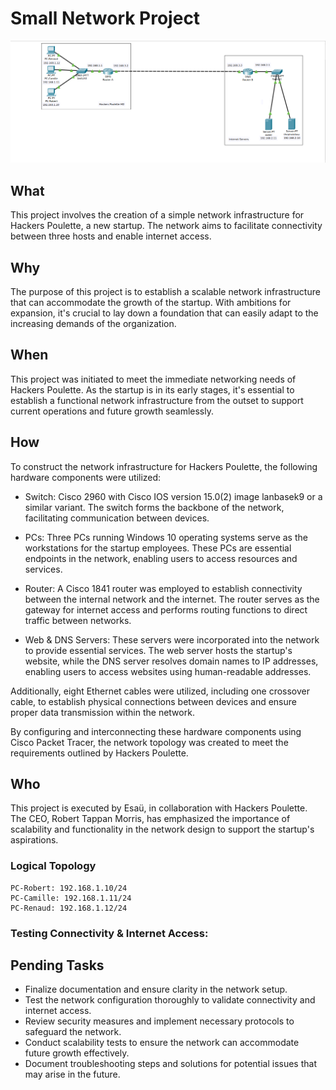# Small Network Project

<img src="assets/screenshot.png">

## What
This project involves the creation of a simple network infrastructure for Hackers Poulette, a new startup. The network aims to facilitate connectivity between three hosts and enable internet access.

## Why
The purpose of this project is to establish a scalable network infrastructure that can accommodate the growth of the startup. With ambitions for expansion, it's crucial to lay down a foundation that can easily adapt to the increasing demands of the organization.

## When
This project was initiated to meet the immediate networking needs of Hackers Poulette. As the startup is in its early stages, it's essential to establish a functional network infrastructure from the outset to support current operations and future growth seamlessly.

## How
To construct the network infrastructure for Hackers Poulette, the following hardware components were utilized:

- Switch: Cisco 2960 with Cisco IOS version 15.0(2) image lanbasek9 or a similar variant. The switch forms the backbone of the network, facilitating communication between devices.

- PCs: Three PCs running Windows 10 operating systems serve as the workstations for the startup employees. These PCs are essential endpoints in the network, enabling users to access resources and services.

- Router: A Cisco 1841 router was employed to establish connectivity between the internal network and the internet. The router serves as the gateway for internet access and performs routing functions to direct traffic between networks.

- Web & DNS Servers: These servers were incorporated into the network to provide essential services. The web server hosts the startup's website, while the DNS server resolves domain names to IP addresses, enabling users to access websites using human-readable addresses.

Additionally, eight Ethernet cables were utilized, including one crossover cable, to establish physical connections between devices and ensure proper data transmission within the network.

By configuring and interconnecting these hardware components using Cisco Packet Tracer, the network topology was created to meet the requirements outlined by Hackers Poulette.

## Who
This project is executed by Esaü, in collaboration with Hackers Poulette. The CEO, Robert Tappan Morris, has emphasized the importance of scalability and functionality in the network design to support the startup's aspirations.

### Logical Topology
```
PC-Robert: 192.168.1.10/24
PC-Camille: 192.168.1.11/24
PC-Renaud: 192.168.1.12/24 
```

### Testing Connectivity & Internet Access: 



## Pending Tasks
- Finalize documentation and ensure clarity in the network setup.
- Test the network configuration thoroughly to validate connectivity and internet access.
- Review security measures and implement necessary protocols to safeguard the network.
- Conduct scalability tests to ensure the network can accommodate future growth effectively.
- Document troubleshooting steps and solutions for potential issues that may arise in the future.
